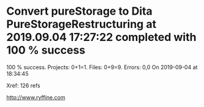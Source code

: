 # Convert pureStorage to Dita PureStorageRestructuring at 2019.09.04 17:27:22 completed with 100 % success

100 % success. Projects: 0+1=1.  Files: 0+9=9. Errors: 0,0  On 2019-09-04 at 18:34:45

Xref: 126 refs



http://www.ryffine.com

